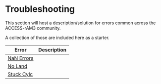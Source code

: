 # Troubleshooting

This section will host a description/solution for errors common across the ACCESS-rAM3 community.

A collection of those are included here as a starter.

| Error | Description | 
|----------|--------------|
|[NaN Errors](nan_errors)||
|[No Land](no_land)||
|[Stuck Cylc](stuck_cylc)||

